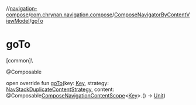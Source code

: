 //[navigation-compose](../../../index.md)/[com.chrynan.navigation.compose](../index.md)/[ComposeNavigatorByContentViewModel](index.md)/[goTo](go-to.md)

# goTo

[common]\

@Composable

open override fun [goTo](go-to.md)(key: [Key](index.md), strategy: [NavStackDuplicateContentStrategy](../../../../navigation-core/navigation-core/com.chrynan.navigation/-nav-stack-duplicate-content-strategy/index.md), content: @Composable[ComposeNavigationContentScope](../-compose-navigation-content-scope/index.md)&lt;[Key](index.md)&gt;.() -&gt; [Unit](https://kotlinlang.org/api/latest/jvm/stdlib/kotlin/-unit/index.html))
